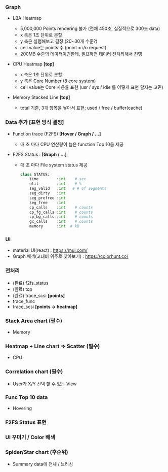 ### Graph
- LBA Heatmap
  - 5,000,000 Points rendering 불가 (전체 450초, 실질적으로 300초 data)
  - x 축은 1초 단위로 분할
  - y 축은 실험해보고 결정 (20~30개 수준?)
  - cell value는 points 수 (point = i/o request)
  - 200MB 수준의 데이터이긴한데, 필요하면 데이터 전처리해서 진행

- CPU Heatmap **[top]**
  - x 축은 1초 단위로 분할
  - y 축은 Core Number (8 core system)
  - cell value는 Core 사용률 표현 (usr / sys / idle 를 어떻게 표현 할지는 고민)

- Memory Stacked Line **[top]**
  - total 기준, 3개 항목을 쌓아서 표현; used / free / buffer(cache)

  
### Data 추가 [표현 방식 결정]
- Function trace (F2FS) **[Hover / Graph / ...]**
  - 매 초 마다 CPU 연산량이 높은 function Top 10을 제공
  
- F2FS Status : **[Graph / ...]**
  - 매 초 마다 File system status 제공
    ```python
    class STATUS:
        time        :int    # sec
        util        :int    # %
        seg_valid   :int   # # of segments
        seg_dirty   :int
        seg_prefree :int
        seg_free    :int
        cp_calls    :int    # counts
        cp_fg_calls :int    # counts
        cp_bg_calls :int    # counts
        gc_calls    :int    # counts
        memory      :int  # kB
    ```

### UI
- material UI(react) : https://mui.com/
- Graph 배색(고대비 위주로 찾아보기) : https://colorhunt.co/


### 전처리
- (완료) f2fs_status
- (완료) top
- (완료) trace_scsi **[points]**
- trace_func
- trace_scsi **[points -> heatmap]**




### Stack Area chart (필수)
 - Memory
### Heatmap + Line chart => Scatter (필수)
 - CPU
### Correlation chart (필수)
 - User가 X/Y 선택 할 수 있는 View
### Func Top 10 data
 - Hovering
### F2FS Status 표현
### UI 꾸미기 / Color 배색
### Spider/Star chart (후순위)
 - Summary data에 전체 / 브러싱